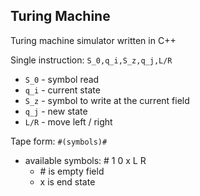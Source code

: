 ## Turing Machine

Turing machine simulator written in C++

Single instruction: `S_0,q_i,S_z,q_j,L/R`
- `S_0` - symbol read
- `q_i` - current state
- `S_z` - symbol to write at the current field
- `q_j` - new state 
- `L/R` - move left / right 

Tape form: `#(symbols)#`
- available symbols: # 1 0 x L R
  - \# is empty field
  - x is end state


